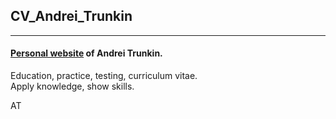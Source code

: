 ## CV_Andrei_Trunkin

---

#### [Personal website](https://tandrei17.github.io/cv_Andrei_Trunkin/ "To GitHub page") of Andrei Trunkin.

Education, practice, testing, curriculum vitae.  
Apply knowledge, show skills.

AT
